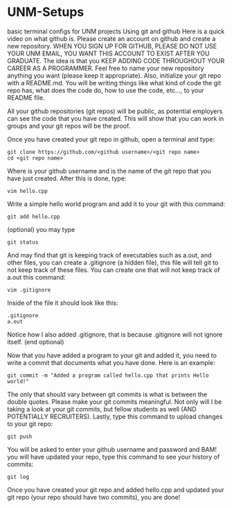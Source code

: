 # UNM-Setups
basic terminal configs for UNM projects
Using git and github
Here is a quick video on what github is. Please create an account on github and create a new repository. WHEN YOU SIGN UP FOR GITHUB, PLEASE DO NOT USE YOUR UNM EMAIL, YOU WANT THIS ACCOUNT TO EXIST AFTER YOU GRADUATE. The idea is that you KEEP ADDING CODE THROUGHOUT YOUR CAREER AS A PROGRAMMER. Feel free to name your new repository anything you want (please keep it appropriate). Also, initialize your git repo with a README.md. You will be writing things like what kind of code the git repo has, what does the code do, how to use the code, etc..., to your README file.

All your github repositories (git repos) will be public, as potential employers can see the code that you have created. This will show that you can work in groups and your git repos will be the proof.

Once you have created your git repo in github, open a terminal and type:

    git clone https://github.com/<github username>/<git repo name>
    cd <git repo name>
Where <github username> is your github username and <git repo name> is the name of the git repo that you have just created. After this is done, type:

    vim hello.cpp
Write a simple hello world program and add it to your git with this command:

    git add hello.cpp
(optional) you may type

    git status
And may find that git is keeping track of executables such as a.out, and other files, you can create a .gitignore (a hidden file), this file will tell git to not keep track of these files. You can create one that will not keep track of a.out this command:

    vim .gitignore
Inside of the file it should look like this:

    .gitignore
    a.out
Notice how I also added .gitignore, that is because .gitignore will not ignore itself. (end optional)

Now that you have added a program to your git and added it, you need to write a commit that documents what you have done. Here is an example:

    git commit -m "Added a program called hello.cpp that prints Hello world!"
The only that should vary between git commits is what is between the double quotes. Please make your git commits meaningful. Not only will I be taking a look at your git commits, but fellow students as well (AND POTENTIALLY RECRUITERS). Lastly, type this command to upload changes to your git repo:

    git push
You will be asked to enter your github username and password and BAM! you will have updated your repo, type this command to see your history of commits:

    git log
Once you have created your git repo and added hello.cpp and updated your git repo (your repo should have two commits), you are done!
